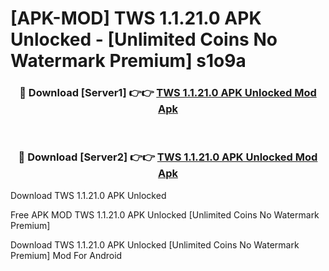 # [APK-MOD] TWS 1.1.21.0 APK Unlocked - [Unlimited Coins No Watermark Premium] s1o9a



<div align="center">
<h3>🔴 Download [Server1] 👉👉 <a href="https://momento.my/?title=TWS_1.1.21.0_APK_Unlocked">TWS 1.1.21.0 APK Unlocked Mod Apk</a></h3><br>

<h3>🔴 Download [Server2] 👉👉 <a href="https://momento.my/?title=TWS_1.1.21.0_APK_Unlocked">TWS 1.1.21.0 APK Unlocked Mod Apk</a></h3>
</div>



Download TWS 1.1.21.0 APK Unlocked 

Free APK MOD TWS 1.1.21.0 APK Unlocked [Unlimited Coins No Watermark Premium]

Download TWS 1.1.21.0 APK Unlocked [Unlimited Coins No Watermark Premium] Mod For Android
